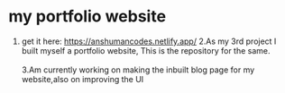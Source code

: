 # my portfolio website
1. get it here: https://anshumancodes.netlify.app/
2.As my 3rd project I built myself a portfolio website, This is the repository  for the same.<br><br>
3.Am currently working on making the inbuilt blog page for my website,also on improving the UI

